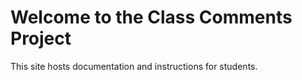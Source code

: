 # Welcome to the Class Comments Project

This site hosts documentation and instructions for students.
